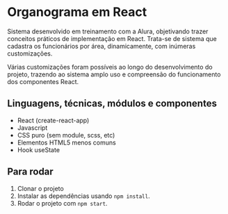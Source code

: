 # Organograma em React
Sistema desenvolvido em treinamento com a Alura, objetivando trazer conceitos práticos de implementação em React. Trata-se de sistema que cadastra os funcionários por área, dinamicamente, com inúmeras customizações.

Várias customizações foram possíveis ao longo do desenvolvimento do projeto, trazendo ao sistema amplo uso e compreensão do funcionamento dos componentes React.

## Linguagens, técnicas, módulos e componentes
- React (create-react-app)
- Javascript
- CSS puro (sem module, scss, etc)
- Elementos HTML5 menos comuns
- Hook useState

## Para rodar
1. Clonar o projeto
2. Instalar as dependências usando `npm install`.
3. Rodar o projeto com `npm start`.